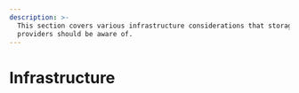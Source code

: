 ```yaml
---
description: >-
  This section covers various infrastructure considerations that storage
  providers should be aware of.
---
```


# Infrastructure

